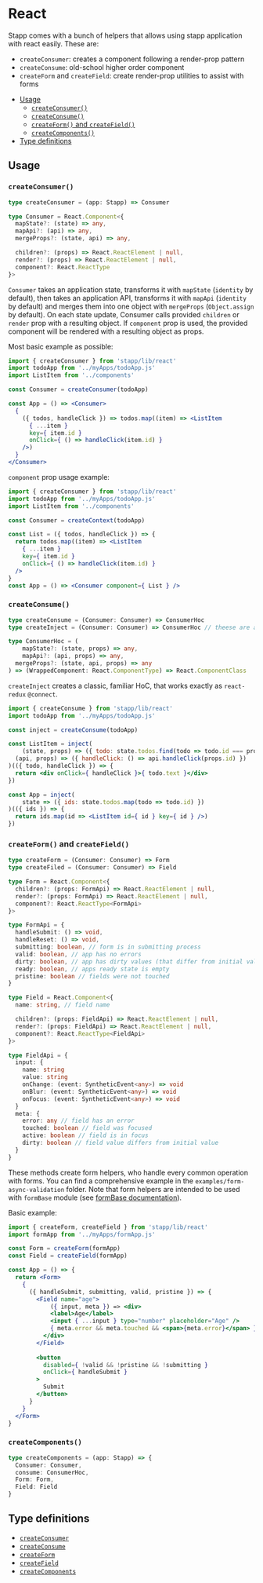 # React

Stapp comes with a bunch of helpers that allows using stapp application with react easily. These are:

* `createConsumer`: creates a component following a render-prop pattern
* `createConsume`: old-school higher order component
* `createForm` and `createField`: create render-prop utilities to assist with forms

<!-- START doctoc generated TOC please keep comment here to allow auto update -->
<!-- DON'T EDIT THIS SECTION, INSTEAD RE-RUN doctoc TO UPDATE -->


- [Usage](#usage)
  - [`createConsumer()`](#createconsumer)
  - [`createConsume()`](#createconsume)
  - [`createForm()` and `createField()`](#createform-and-createfield)
  - [`createComponents()`](#createcomponents)
- [Type definitions](#type-definitions)

<!-- END doctoc generated TOC please keep comment here to allow auto update -->

## Usage

### `createConsumer()`

```typescript
type createConsumer = (app: Stapp) => Consumer

type Consumer = React.Component<{
  mapState?: (state) => any,
  mapApi?: (api) => any,
  mergeProps?: (state, api) => any,

  children?: (props) => React.ReactElement | null,
  render?: (props) => React.ReactElement | null,
  component?: React.ReactType
}>
```

`Consumer` takes an application state, transforms it with `mapState` (`identity` by default), then takes an application API, transforms it with `mapApi` (`identity` by default) and merges them into one object with `mergeProps` (`Object.assign` by default). On each state update, Consumer calls provided `children` or `render` prop with a resulting object. If `component` prop is used, the provided component will be rendered with a resulting object as props.

Most basic example as possible:

```jsx
import { createConsumer } from 'stapp/lib/react'
import todoApp from '../myApps/todoApp.js'
import ListItem from '../components'

const Consumer = createConsumer(todoApp)

const App = () => <Consumer>
  {
    ({ todos, handleClick }) => todos.map((item) => <ListItem
      { ...item }
      key={ item.id }
      onClick={ () => handleClick(item.id) }
    />)
  }
</Consumer>
```

`component` prop usage example:

```jsx
import { createConsumer } from 'stapp/lib/react'
import todoApp from '../myApps/todoApp.js'
import ListItem from '../components'

const Consumer = createContext(todoApp)

const List = ({ todos, handleClick }) => {
  return todos.map((item) => <ListItem
    { ...item }
    key={ item.id }
    onClick={ () => handleClick(item.id) }
  />
}
const App = () => <Consumer component={ List } />
```

### `createConsume()`

```typescript
type createConsume = (Consumer: Consumer) => ConsumerHoc
type createInject = (Consumer: Consumer) => ConsumerHoc // theese are aliases

type ConsumerHoc = (
	mapState?: (state, props) => any,
	mapApi?: (api, props) => any,
  mergeProps?: (state, api, props) => any
) => (WrappedComponent: React.ComponentType) => React.ComponentClass
```

`createInject` creates a classic, familiar HoC, that works exactly as `react-redux` `@connect`.

```jsx
import { createConsume } from 'stapp/lib/react'
import todoApp from '../myApps/todoApp.js'

const inject = createConsume(todoApp)

const ListItem = inject(
	(state, props) => ({ todo: state.todos.find(todo => todo.id === props.id )}),
  (api, props) => ({ handleClick: () => api.handleClick(props.id) })
)(({ todo, handleClick }) => {
  return <div onClick={ handleClick }>{ todo.text }</div>
})

const App = inject(
	state => ({ ids: state.todos.map(todo => todo.id) })
)(({ ids }) => {
  return ids.map(id => <ListItem id={ id } key={ id } />)
})
```

### `createForm()` and `createField()`

```typescript
type createForm = (Consumer: Consumer) => Form
type createFiled = (Consumer: Consumer) => Field

type Form = React.Component<{
  children?: (props: FormApi) => React.ReactElement | null,
  render?: (props: FormApi) => React.ReactElement | null,
  component?: React.ReactType<FormApi>
}>

type FormApi = {
  handleSubmit: () => void,
  handleReset: () => void,
  submitting: boolean, // form is in submitting process
  valid: boolean, // app has no errors
  dirty: boolean, // app has dirty values (that differ from initial values)
  ready: boolean, // apps ready state is empty
  pristine: boolean // fields were not touched
}

type Field = React.Component<{
  name: string, // field name

  children?: (props: FieldApi) => React.ReactElement | null,
  render?: (props: FieldApi) => React.ReactElement | null,
  component?: React.ReactType<FieldApi>
}>

type FieldApi = {
  input: {
    name: string
    value: string
    onChange: (event: SyntheticEvent<any>) => void
    onBlur: (event: SyntheticEvent<any>) => void
    onFocus: (event: SyntheticEvent<any>) => void
  }
  meta: {
    error: any // field has an error
    touched: boolean // field was focused
    active: boolean // field is in focus
    dirty: boolean // field value differs from initial value
  }
}
```

These methods create form helpers, who handle every common operation with forms. You can find a comprehensive example in the `examples/form-async-validation` folder. Note that form helpers are intended to be used with `formBase` module (see [formBase documentation](/modules/formBase.html)).

Basic example:

```jsx
import { createForm, createField } from 'stapp/lib/react'
import formApp from '../myApps/formApp.js'

const Form = createForm(formApp)
const Field = createField(formApp)

const App = () => {
  return <Form>
    {
      ({ handleSubmit, submitting, valid, pristine }) => {
        <Field name="age">
        	({ input, meta }) => <div>
            <label>Age</label>
            <input { ...input } type="number" placeholder="Age" />
            { meta.error && meta.touched && <span>{meta.error}</span> }
          </div>
        </Field>
        
        <button
          disabled={ !valid && !pristine && !submitting }
          onClick={ handleSubmit }
        >
          Submit
        </button>
      }
    }
  </Form>
}
```

### `createComponents()`

```typescript
type createComponents = (app: Stapp) => {
  Consumer: Consumer,
  consume: ConsumerHoc,
  Form: Form,
  Field: Field
}
```

## Type definitions

* [`createConsumer`](/types.html#createconsumer)
* [`createConsume`](/types.html#createconsume)
* [`createForm`](/types.html#createform)
* [`createField`](/types.html#createfield)
* [`createComponents`](/types.html#createcomponents)
